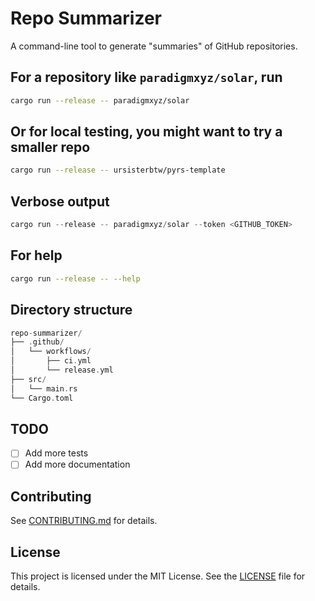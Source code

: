 # Repo Summarizer

A command-line tool to generate "summaries" of GitHub repositories.

## For a repository like `paradigmxyz/solar`, run

```bash
cargo run --release -- paradigmxyz/solar
```

## Or for local testing, you might want to try a smaller repo

```bash
cargo run --release -- ursisterbtw/pyrs-template
```

## Verbose output

```rust
cargo run --release -- paradigmxyz/solar --token <GITHUB_TOKEN>
```

## For help

```bash
cargo run --release -- --help
```

## Directory structure

```rust
repo-summarizer/
├── .github/
│   └── workflows/
│       ├── ci.yml
│       └── release.yml
├── src/
│   └── main.rs
└── Cargo.toml
```

## TODO

- [ ] Add more tests
- [ ] Add more documentation

## Contributing

See [CONTRIBUTING.md](CONTRIBUTING.md) for details.

## License

This project is licensed under the MIT License. See the [LICENSE](LICENSE) file for details.
